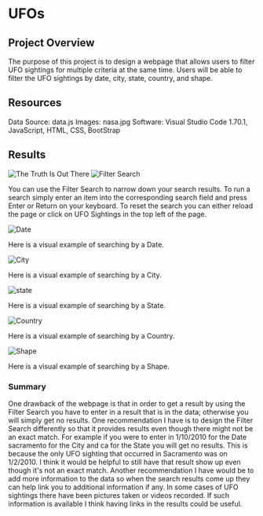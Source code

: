 # UFOs
## Project Overview
The purpose of this project is to design a webpage that allows users to filter UFO sightings for multiple criteria at the same time. Users will be able to filter the UFO sightings by date, city, state, country, and shape.
## Resources
Data Source: data.js
Images: nasa.jpg
Software: Visual Studio Code 1.70.1, JavaScript, HTML, CSS, BootStrap
## Results
![The Truth Is Out There](https://user-images.githubusercontent.com/105949411/186279345-78ee764a-44aa-4a3a-beec-20c83f8a163b.png)
![Filter Search](https://user-images.githubusercontent.com/105949411/186279368-ecad0bd7-b8d0-44f4-8071-47ef64b0e26a.png)

You can use the Filter Search to narrow down your search results. To run a search simply enter an item into the corresponding search field and press Enter or Return on your keyboard. To reset the search you can either reload the page or click on UFO Sightings in the top left of the page.

![Date](https://user-images.githubusercontent.com/105949411/186279640-be825bdf-d623-4f13-bfbc-40e0df255355.png)

Here is a visual example of searching by a Date.

![City](https://user-images.githubusercontent.com/105949411/186279662-eb232413-3dc5-48c1-ba9f-bc8987d183aa.png)

Here is a visual example of searching by a City.

![state](https://user-images.githubusercontent.com/105949411/186279682-661877b3-aee7-43ec-84c6-341b95584705.png)

Here is a visual example of searching by a State.

![Country](https://user-images.githubusercontent.com/105949411/186279699-8615e4c2-c82e-4398-8998-5f5942174923.png)

Here is a visual example of searching by a Country.

![Shape](https://user-images.githubusercontent.com/105949411/186279716-746b7937-b82d-4b7a-b7fd-03f428453107.png)

Here is a visual example of searching by a Shape.

### Summary
One drawback of the webpage is that in order to get a result by using the Filter Search you have to enter in a result that is in the data; otherwise you will simply get no results. 
One recommendation I have is to design the Filter Search differently so that it provides results even though there might not be an exact match. For example if you were to enter in 1/10/2010 for the Date sacramento for the City and ca for the State you will get no results. This is because the only UFO sighting that occurred in Sacramento was on 1/2/2010. I think it would be helpful to still have that result show up even though it's not an exact match.
Another recommendation I have would be to add more information to the data so when the search results come up they can help link you to additional information if any. In some cases of UFO sightings there have been pictures taken or videos recorded. If such information is available I think having links in the results could be useful. 
